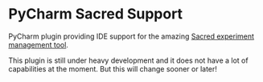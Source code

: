 # PyCharm Sacred Support

PyCharm plugin providing IDE support for the amazing [Sacred experiment management tool](https://github.com/IDSIA/sacred).

This plugin is still under heavy development and it does not have a lot of capabilities at the moment. But this will change sooner or later!
